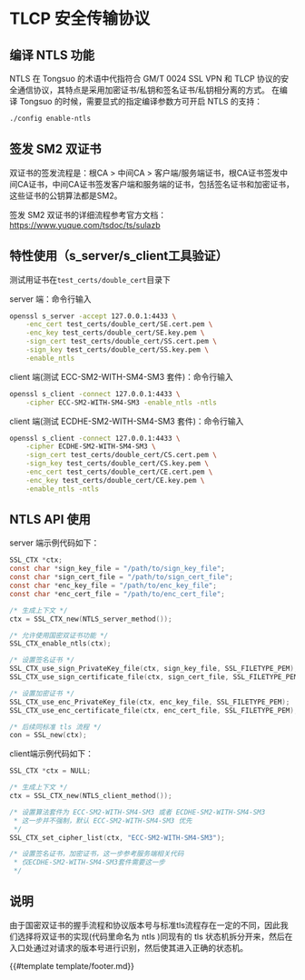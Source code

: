 # TLCP 安全传输协议

## 编译 NTLS 功能

NTLS 在 Tongsuo 的术语中代指符合 GM/T 0024 SSL VPN 和 TLCP 协议的安全通信协议，其特点是采用加密证书/私钥和签名证书/私钥相分离的方式。
在编译 Tongsuo 的时候，需要显式的指定编译参数方可开启 NTLS 的支持：

```sh
./config enable-ntls
```

## 签发 SM2 双证书

双证书的签发流程是：根CA > 中间CA > 客户端/服务端证书，根CA证书签发中间CA证书，中间CA证书签发客户端和服务端的证书，包括签名证书和加密证书，这些证书的公钥算法都是SM2。

签发 SM2 双证书的详细流程参考官方文档：<https://www.yuque.com/tsdoc/ts/sulazb>

## 特性使用（s_server/s_client工具验证）

测试用证书在`test_certs/double_cert`目录下

server 端：命令行输入

```sh
openssl s_server -accept 127.0.0.1:4433 \
    -enc_cert test_certs/double_cert/SE.cert.pem \
    -enc_key test_certs/double_cert/SE.key.pem \
    -sign_cert test_certs/double_cert/SS.cert.pem \
    -sign_key test_certs/double_cert/SS.key.pem \
    -enable_ntls
```

client 端(测试 ECC-SM2-WITH-SM4-SM3 套件)：命令行输入

```sh
openssl s_client -connect 127.0.0.1:4433 \
    -cipher ECC-SM2-WITH-SM4-SM3 -enable_ntls -ntls
```

client 端(测试 ECDHE-SM2-WITH-SM4-SM3 套件)：命令行输入

```sh
openssl s_client -connect 127.0.0.1:4433 \
    -cipher ECDHE-SM2-WITH-SM4-SM3 \
    -sign_cert test_certs/double_cert/CS.cert.pem \
    -sign_key test_certs/double_cert/CS.key.pem \
    -enc_cert test_certs/double_cert/CE.cert.pem \
    -enc_key test_certs/double_cert/CE.key.pem \
    -enable_ntls -ntls
```

## NTLS API 使用

server 端示例代码如下：

```c
SSL_CTX *ctx;
const char *sign_key_file = "/path/to/sign_key_file";
const char *sign_cert_file = "/path/to/sign_cert_file";
const char *enc_key_file = "/path/to/enc_key_file";
const char *enc_cert_file = "/path/to/enc_cert_file";

/* 生成上下文 */
ctx = SSL_CTX_new(NTLS_server_method());

/* 允许使用国密双证书功能 */
SSL_CTX_enable_ntls(ctx);

/* 设置签名证书 */
SSL_CTX_use_sign_PrivateKey_file(ctx, sign_key_file, SSL_FILETYPE_PEM);
SSL_CTX_use_sign_certificate_file(ctx, sign_cert_file, SSL_FILETYPE_PEM);

/* 设置加密证书 */
SSL_CTX_use_enc_PrivateKey_file(ctx, enc_key_file, SSL_FILETYPE_PEM);
SSL_CTX_use_enc_certificate_file(ctx, enc_cert_file, SSL_FILETYPE_PEM);

/* 后续同标准 tls 流程 */
con = SSL_new(ctx);
```

client端示例代码如下：

```c
SSL_CTX *ctx = NULL;

/* 生成上下文 */
ctx = SSL_CTX_new(NTLS_client_method());

/* 设置算法套件为 ECC-SM2-WITH-SM4-SM3 或者 ECDHE-SM2-WITH-SM4-SM3
 * 这一步并不强制，默认 ECC-SM2-WITH-SM4-SM3 优先
 */
SSL_CTX_set_cipher_list(ctx, "ECC-SM2-WITH-SM4-SM3");

/* 设置签名证书，加密证书，这一步参考服务端相关代码
 * 仅ECDHE-SM2-WITH-SM4-SM3套件需要这一步
 */
```

## 说明

由于国密双证书的握手流程和协议版本号与标准tls流程存在一定的不同，因此我们选择将双证书的实现(代码里命名为 ntls )同现有的 tls 状态机拆分开来，然后在入口处通过对请求的版本号进行识别，然后使其进入正确的状态机。

{{#template template/footer.md}}
